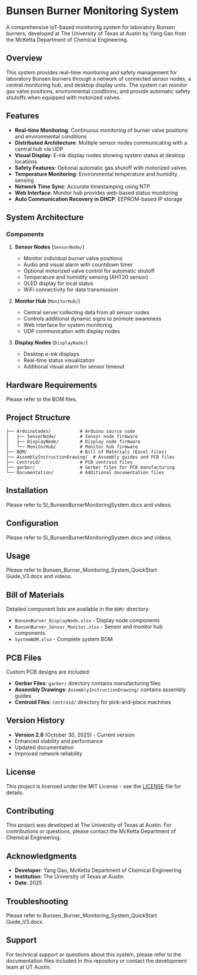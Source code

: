 # Bunsen Burner Monitoring System

A comprehensive IoT-based monitoring system for laboratory Bunsen burners, developed at The University of Texas at Austin by Yang Gao from the McKetta Department of Chemical Engineering.

## Overview

This system provides real-time monitoring and safety management for laboratory Bunsen burners through a network of connected sensor nodes, a central monitoring hub, and desktop display units. The system can monitor gas valve positions, environmental conditions, and provide automatic safety shutoffs when equipped with motorized valves.

## Features

- **Real-time Monitoring**: Continuous monitoring of burner valve positions and environmental conditions
- **Distributed Architecture**: Multiple sensor nodes communicating with a central hub via UDP
- **Visual Display**: E-ink display nodes showing system status at desktop locations
- **Safety Features**: Optional automatic gas shutoff with motorized valves
- **Temperature Monitoring**: Environmental temperature and humidity sensing
- **Network Time Sync**: Accurate timestamping using NTP
- **Web Interface**: Monitor hub provides web-based status monitoring
- **Auto Communication Recovery in DHCP**: EEPROM-based IP storage

## System Architecture

### Components

1. **Sensor Nodes** (`SensorNode/`)
   - Monitor individual burner valve positions
   - Audio and visual alarm with countdown timer
   - Optional motorized valve control for automatic shutoff
   - Temperature and humidity sensing (AHT20 sensor)
   - OLED display for local status
   - WiFi connectivity for data transmission

2. **Monitor Hub** (`MonitorHub/`)
   - Central server collecting data from all sensor nodes
   - Controls additional dynamic signs to promote awareness
   - Web interface for system monitoring
   - UDP communication with display nodes

3. **Display Nodes** (`DisplayNode/`)
   - Desktop e-ink displays
   - Real-time status visualization
   - Additional visual alarm for sensor timeout

## Hardware Requirements

Please refer to the BOM files.

## Project Structure

```
├── ArduinoCodes/           # Arduino source code
│   ├── SensorNode/         # Sensor node firmware
│   ├── DisplayNode/        # Display node firmware
│   └── MonitorHub/         # Monitor hub firmware
├── BOM/                    # Bill of Materials (Excel files)
├── AssemblyInstructionDrawing/  # Assembly guides and PCB files
├── Centroid/               # PCB centroid files
├── garber/                 # Gerber files for PCB manufacturing
└── Documentation/          # Additional documentation files
```

## Installation

Please refer to SI_BunsenBurnerMonitoringSystem.docx and videos.

## Configuration

Please refer to SI_BunsenBurnerMonitoringSystem.docx and videos.

## Usage

Please refer to Bunsen_Burner_Monitoring_System_QuickStart Guide_V3.docx and videos.


## Bill of Materials

Detailed component lists are available in the `BOM/` directory:
- `BunsenBurner_DisplayNode.xlsx` - Display node components
- `BunsenBurner_Sensor_Monitor.xlsx` - Sensor and monitor hub components
- `SystemBOM.xlsx` - Complete system BOM

## PCB Files

Custom PCB designs are included:
- **Gerber Files**: `garber/` directory contains manufacturing files
- **Assembly Drawings**: `AssemblyInstructionDrawing/` contains assembly guides
- **Centroid Files**: `Centroid/` directory for pick-and-place machines

## Version History

- **Version 2.6** (October 30, 2025) - Current version
- Enhanced stability and performance
- Updated documentation
- Improved network reliability

## License

This project is licensed under the MIT License - see the [LICENSE](LICENSE) file for details.

## Contributing

This project was developed at The University of Texas at Austin. For contributions or questions, please contact the McKetta Department of Chemical Engineering.

## Acknowledgments

- **Developer**: Yang Gao, McKetta Department of Chemical Engineering
- **Institution**: The University of Texas at Austin
- **Date**: 2025

## Troubleshooting

Please refer to Bunsen_Burner_Monitoring_System_QuickStart Guide_V3.docx. 

## Support

For technical support or questions about this system, please refer to the documentation files included in this repository or contact the development team at UT Austin.
